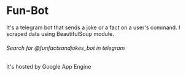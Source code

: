 # Fun-Bot

<p>It's a telegram bot that sends a joke or a fact on a user's command. I scraped data using BeautifulSoup module.</p>
<h6>Search for @funfactsandjokes_bot in telegram</h6>
<p>It's hosted by Google App Engine</p>
